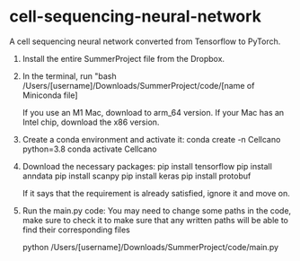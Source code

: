 # cell-sequencing-neural-network
A cell sequencing neural network converted from Tensorflow to PyTorch.

1. Install the entire SummerProject file from the Dropbox.

2. In the terminal, run "bash /Users/[username]/Downloads/SummerProject/code/[name of Miniconda file]

    If you use an M1 Mac, download to arm_64 version. If your Mac has an Intel chip, download the x86 version.

3. Create a conda environment and activate it:
    conda create -n Cellcano python=3.8
    conda activate Cellcano

4. Download the necessary packages:
    pip install tensorflow
    pip install anndata
    pip install scanpy
    pip install keras
    pip install protobuf

    If it says that the requirement is already satisfied, ignore it and move on.

5. Run the main.py code:
    You may need to change some paths in the code, make sure to check it to make sure that any written paths will be able to find their corresponding files
    
    python /Users/[username]/Downloads/SummerProject/code/main.py

